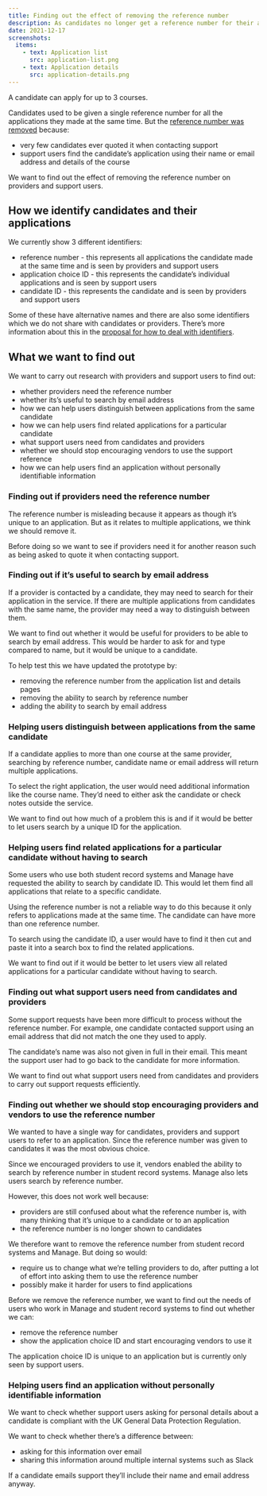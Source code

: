 ```yaml
---
title: Finding out the effect of removing the reference number
description: As candidates no longer get a reference number for their application, we’re researching the impact of removing it from Manage and letting users search by email address instead.
date: 2021-12-17
screenshots:
  items:
    - text: Application list
      src: application-list.png
    - text: Application details
      src: application-details.png
---
```


A candidate can apply for up to 3 courses.

Candidates used to be given a single reference number for all the applications they made at the same time. But the [reference number was removed](/apply-for-teacher-training/dashboard-changes/) because:

- very few candidates ever quoted it when contacting support
- support users find the candidate’s application using their name or email address and details of the course

We want to find out the effect of removing the reference number on providers and support users.

## How we identify candidates and their applications

We currently show 3 different identifiers:

- reference number - this represents all applications the candidate made at the same time and is seen by providers and support users
- application choice ID - this represents the candidate’s individual applications and is seen by support users
- candidate ID - this represents the candidate and is seen by providers and support users

Some of these have alternative names and there are also some identifiers which we do not share with candidates or providers. There’s more information about this in the [proposal for how to deal with identifiers](https://docs.google.com/document/d/1lgX1RNWypscqf_7si89HHgZlAyasAgNYekHABFMgWaE/edit).

## What we want to find out

We want to carry out research with providers and support users to find out:

- whether providers need the reference number
- whether its’s useful to search by email address
- how we can help users distinguish between applications from the same candidate
- how we can help users find related applications for a particular candidate
- what support users need from candidates and providers
- whether we should stop encouraging vendors to use the support reference
- how we can help users find an application without personally identifiable information

### Finding out if providers need the reference number

The reference number is misleading because it appears as though it’s unique to an application. But as it relates to multiple applications, we think we should remove it.

Before doing so we want to see if providers need it for another reason such as being asked to quote it when contacting support.

### Finding out if it’s useful to search by email address

If a provider is contacted by a candidate, they may need to search for their application in the service. If there are multiple applications from candidates with the same name, the provider may need a way to distinguish between them.

We want to find out whether it would be useful for providers to be able to search by email address. This would be harder to ask for and type compared to name, but it would be unique to a candidate.

To help test this we have updated the prototype by:

- removing the reference number from the application list and details pages
- removing the ability to search by reference number
- adding the ability to search by email address

### Helping users distinguish between applications from the same candidate

If a candidate applies to more than one course at the same provider, searching by reference number, candidate name or email address will return multiple applications.

To select the right application, the user would need additional information like the course name. They’d need to either ask the candidate or check notes outside the service.

We want to find out how much of a problem this is and if it would be better to let users search by a unique ID for the application.

### Helping users find related applications for a particular candidate without having to search

Some users who use both student record systems and Manage have requested the ability to search by candidate ID. This would let them find all applications that relate to a specific candidate.

Using the reference number is not a reliable way to do this because it only refers to applications made at the same time. The candidate can have more than one reference number.

To search using the candidate ID, a user would have to find it then cut and paste it into a search box to find the related applications.

We want to find out if it would be better to let users view all related applications for a particular candidate without having to search.

### Finding out what support users need from candidates and providers

Some support requests have been more difficult to process without the reference number. For example, one candidate contacted support using an email address that did not match the one they used to apply.

The candidate’s name was also not given in full in their email. This meant the support user had to go back to the candidate for more information.

We want to find out what support users need from candidates and providers to carry out support requests efficiently.

### Finding out whether we should stop encouraging providers and vendors to use the reference number

We wanted to have a single way for candidates, providers and support users to refer to an application. Since the reference number was given to candidates it was the most obvious choice.

Since we encouraged providers to use it, vendors enabled the ability to search by reference number in student record systems. Manage also lets users search by reference number.

However, this does not work well because:

- providers are still confused about what the reference number is, with many thinking that it’s unique to a candidate or to an application
- the reference number is no longer shown to candidates

We therefore want to remove the reference number from student record systems and Manage. But doing so would:

- require us to change what we’re telling providers to do, after putting a lot of effort into asking them to use the reference number
- possibly make it harder for users to find applications

Before we remove the reference number, we want to find out the needs of users who work in Manage and student record systems to find out whether we can:

- remove the reference number
- show the application choice ID and start encouraging vendors to use it

The application choice ID is unique to an application but is currently only seen by support users.

### Helping users find an application without personally identifiable information

We want to check whether support users asking for personal details about a candidate is compliant with the UK General Data Protection Regulation.

We want to check whether there’s a difference between:

- asking for this information over email
- sharing this information around multiple internal systems such as Slack

If a candidate emails support they’ll include their name and email address anyway.
